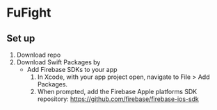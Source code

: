 # FuFight

## Set up
1. Download repo
2. Download Swift Packages by
    - Add Firebase SDKs to your app
        1. In Xcode, with your app project open, navigate to File > Add Packages.
        2. When prompted, add the Firebase Apple platforms SDK repository:
            https://github.com/firebase/firebase-ios-sdk
